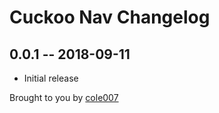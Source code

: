 # Cuckoo Nav Changelog

## 0.0.1 -- 2018-09-11

* Initial release

Brought to you by [cole007](http://ournameismud.co.uk/)
